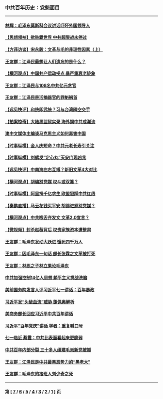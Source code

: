 ### 中共百年历史：党魁面目
---
#### [林辉：毛泽东莫斯科会议讲话吓坏外国领导人](../../pages/nf1176107/n13917931.md?03200430) 
#### [【思想领袖】欲称霸世界 中共超限战未停过](../../pages/nf1176107/n13745142.md?03200430) 
#### [【方菲访谈】宋永毅：文革与毛的非理性因素（上）](../../pages/nf1176107/n13469956.md?03200430) 
#### [王友群：江泽民最想让人们遗忘的是什么？](../../pages/nf1176107/n13408949.md?03200430) 
#### [【横河观点】中国共产运动拐点 暴严重衰老迹象](../../pages/nf1176107/n13388333.md?03200430) 
#### [王友群：江泽民与108名中共亿元贪官](../../pages/nf1176107/n13352358.md?03200430) 
#### [王友群：江泽民是活摘器官的罪魁祸首](../../pages/nf1176107/n13336903.md?03200430) 
#### [【远见快评】和统即武统？习与台湾隔空交手](../../pages/nf1176107/n13297739.md?03200430) 
#### [【拍案惊奇】大陆黑监狱实录 海外揭中共成潮流](../../pages/nf1176107/n13288853.md?03200430) 
#### [澳中文媒体主编谈马克思主义如何毒害中国](../../pages/nf1176107/n13257387.md?03200430) 
#### [【时事纵横】金人庆短命？中共元老长寿引关注](../../pages/nf1176107/n13217934.md?03200430) 
#### [【时事纵横】刘鹤发“定心丸”天安门现凶兆](../../pages/nf1176107/n13215416.md?03200430) 
#### [【远见快评】中南海左右互搏？新旧文革4大对比](../../pages/nf1176107/n13214745.md?03200430) 
#### [【横河观点】胡编怼党媒 权斗或双簧？](../../pages/nf1176107/n13210864.md?03200430) 
#### [【时事纵横】阿里捐千亿求生 欧盟狠踩中共红线](../../pages/nf1176107/n13206431.md?03200430) 
#### [【秦鹏直播】马云花钱买平安 胡锡进怒怼党媒？](../../pages/nf1176107/n13206392.md?03200430) 
#### [【横河观点】中共喉舌齐发文 文革2.0宣言？](../../pages/nf1176107/n13201248.md?03200430) 
#### [【微视频】封杀赵薇背后 权贵家族资本遭整肃](../../pages/nf1176107/n13197798.md?03200430) 
#### [王友群：毛泽东发动大跃进 饿死四千万人](../../pages/nf1176107/n13177158.md?03200430) 
#### [王友群：因毛泽东一句话 部长张霖之文革被打死](../../pages/nf1176107/n13161711.md?03200430) 
#### [王友群：林彪之子林立果论毛泽东](../../pages/nf1176107/n13128622.md?03200430) 
#### [中共加强控制14亿人思想 躺平主义挑战洗脑](../../pages/nf1176107/n13094299.md?03200430) 
#### [美前国务院发言人评习近平七一讲话：百年暴政](../../pages/nf1176107/n13066986.md?03200430) 
#### [习近平发“头破血流”威胁 蓬佩奥解析](../../pages/nf1176107/n13063604.md?03200430) 
#### [美商务部长回应习近平中共百年讲话](../../pages/nf1176107/n13062903.md?03200430) 
#### [习近平“百年党庆”讲话 学者：重复喊口号](../../pages/nf1176107/n13061411.md?03200430) 
#### [七一临近 蔡霞：中共比表面看起来更脆弱](../../pages/nf1176107/n13056418.md?03200430) 
#### [中共百年内部分裂 三十多人组建毛派新党被抓](../../pages/nf1176107/n13044023.md?03200430) 
#### [王友群：江泽民是中共最黑恶势力的“黑老大”](../../pages/nf1176107/n13022180.md?03200430) 
#### [王友群：毛泽东的接班人刘少奇之死](../../pages/nf1176107/n12991772.md?03200430) 

---
#### 第 [ [7](./7.md?03200430) / [6](./6.md?03200430) / [5](./5.md?03200430) / [4](./4.md?03200430) / [3](./3.md?03200430) / [2](./2.md?03200430) / [1](./1.md?03200430) ] 页
